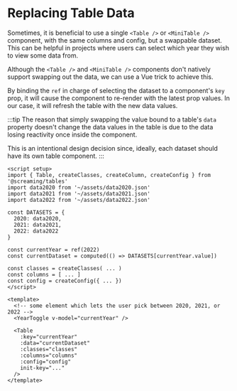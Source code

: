 # Replacing Table Data

Sometimes, it is beneficial to use a single `<Table />` or `<MiniTable />` component, with the same columns and config, but a swappable dataset. This can be helpful in projects where users can select which year they wish to view some data from.

Although the `<Table />` and `<MiniTable />` components don't natively support swapping out the data, we can use a Vue trick to achieve this.

By binding the `ref` in charge of selecting the dataset to a component's `key` prop, it will cause the component to re-render with the latest prop values. In our case, it will refresh the table with the new data values.

:::tip
The reason that simply swapping the value bound to a table's `data` property doesn't change the data values in the table is due to the data losing reactivity once inside the component.

This is an intentional design decision since, ideally, each dataset should have its own table component.
:::

```vue{26-27}
<script setup>
import { Table, createClasses, createColumn, createConfig } from '@screaming/tables'
import data2020 from '~/assets/data2020.json'
import data2021 from '~/assets/data2021.json'
import data2022 from '~/assets/data2022.json'

const DATASETS = {
  2020: data2020,
  2021: data2021,
  2022: data2022
}

const currentYear = ref(2022)
const currentDataset = computed(() => DATASETS[currentYear.value])

const classes = createClasses( ... )
const columns = [ ... ]
const config = createConfig({ ... })
</script>

<template>
  <!-- some element which lets the user pick between 2020, 2021, or 2022 -->
  <YearToggle v-model="currentYear" />

  <Table
    :key="currentYear"
    :data="currentDataset"
    :classes="classes"
    :columns="columns"
    :config="config"
    init-key="..."
  />
</template>
```
